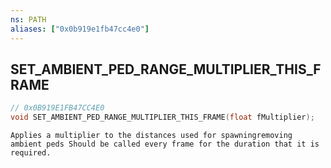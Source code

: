 ```yaml
---
ns: PATH
aliases: ["0x0b919e1fb47cc4e0"]
---
```

## SET_AMBIENT_PED_RANGE_MULTIPLIER_THIS_FRAME

```c
// 0x0B919E1FB47CC4E0
void SET_AMBIENT_PED_RANGE_MULTIPLIER_THIS_FRAME(float fMultiplier);
```

```
Applies a multiplier to the distances used for spawningremoving ambient peds Should be called every frame for the duration that it is required.
```
